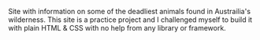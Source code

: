 Site with information on some of the deadliest animals found in Austrailia's wilderness.
This site is a practice project and I challenged myself to build it with plain HTML & CSS with no help from any library or framework.
